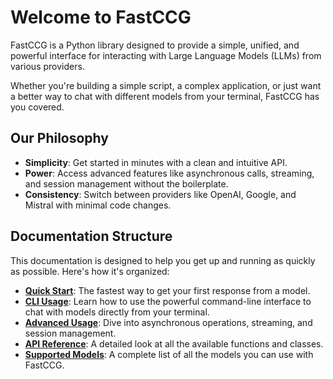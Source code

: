# Welcome to FastCCG

FastCCG is a Python library designed to provide a simple, unified, and powerful interface for interacting with Large Language Models (LLMs) from various providers.

Whether you're building a simple script, a complex application, or just want a better way to chat with different models from your terminal, FastCCG has you covered.

## Our Philosophy

- **Simplicity**: Get started in minutes with a clean and intuitive API.
- **Power**: Access advanced features like asynchronous calls, streaming, and session management without the boilerplate.
- **Consistency**: Switch between providers like OpenAI, Google, and Mistral with minimal code changes.

## Documentation Structure

This documentation is designed to help you get up and running as quickly as possible. Here's how it's organized:

- **[Quick Start](./quick_start.md)**: The fastest way to get your first response from a model.
- **[CLI Usage](./cli_usage.md)**: Learn how to use the powerful command-line interface to chat with models directly from your terminal.
- **[Advanced Usage](./advanced_usage.md)**: Dive into asynchronous operations, streaming, and session management.
- **[API Reference](./api_reference.md)**: A detailed look at all the available functions and classes.
- **[Supported Models](./supported_models.md)**: A complete list of all the models you can use with FastCCG.
